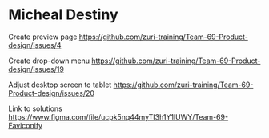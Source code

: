 # Micheal Destiny
Create preview page
  https://github.com/zuri-training/Team-69-Product-design/issues/4

Create drop-down menu
  https://github.com/zuri-training/Team-69-Product-design/issues/19

Adjust desktop screen to tablet 
  https://github.com/zuri-training/Team-69-Product-design/issues/20

Link to solutions
https://www.figma.com/file/ucpk5nq44myTI3h1Y1lUWY/Team-69-Faviconify
